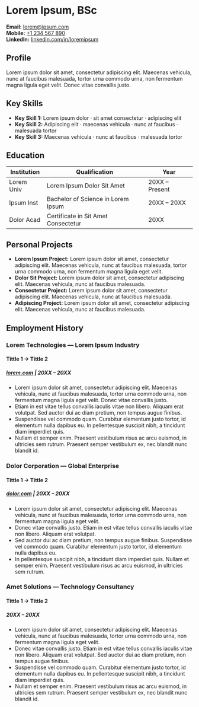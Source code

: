 # Lorem Ipsum, BSc

**Email:** [lorem@ipsum.com](mailto:lorem@ipsum.com)  
**Mobile:** [+1 234 567 890](tel:+12345678900)  
**LinkedIn:** [linkedin.com/in/loremipsum](https://www.linkedin.com/in/loremipsum/)


## Profile

Lorem ipsum dolor sit amet, consectetur adipiscing elit. Maecenas vehicula, nunc at faucibus malesuada, tortor urna commodo urna, non fermentum magna ligula eget velit. Donec vitae convallis justo.

## Key Skills

- **Key Skill 1:** Lorem ipsum dolor · sit amet consectetur · adipiscing elit
- **Key Skill 2:** Adipiscing elit · maecenas vehicula · nunc at faucibus · malesuada tortor
- **Key Skill 3:** Maecenas vehicula · nunc at faucibus · malesuada tortor

## Education

| Institution | Qualification                                    | Year          |
|-------------|--------------------------------------------------|---------------|
| Lorem Univ  | Lorem Ipsum Dolor Sit Amet                       | 20XX – Present|
| Ipsum Inst  | Bachelor of Science in Lorem Ipsum               | 20XX – 20XX   |
| Dolor Acad  | Certificate in Sit Amet Consectetur              | 20XX          |

## Personal Projects

- **Lorem Ipsum Project:** Lorem ipsum dolor sit amet, consectetur adipiscing elit. Maecenas vehicula, nunc at faucibus malesuada, tortor urna commodo urna, non fermentum magna ligula eget velit.
- **Dolor Sit Project:** Lorem ipsum dolor sit amet, consectetur adipiscing elit. Maecenas vehicula, nunc at faucibus malesuada.
- **Consectetur Project:** Lorem ipsum dolor sit amet, consectetur adipiscing elit. Maecenas vehicula, nunc at faucibus malesuada.
- **Adipiscing Project:** Lorem ipsum dolor sit amet, consectetur adipiscing elit. Maecenas vehicula, nunc at faucibus malesuada.

## Employment History

### Lorem Technologies — Lorem Ipsum Industry
#### Tittle 1 → Tittle 2
##### [lorem.com](https://lorem.com) | 20XX – 20XX

* Lorem ipsum dolor sit amet, consectetur adipiscing elit. Maecenas vehicula, nunc at faucibus malesuada, tortor urna commodo urna, non fermentum magna ligula eget velit. Donec vitae convallis justo. 
* Etiam in est vitae tellus convallis iaculis vitae non libero. Aliquam erat volutpat. Sed auctor dui ac diam pretium, non tempus augue finibus.
* Suspendisse vel commodo quam. Curabitur elementum justo tortor, id elementum nulla dapibus eu. In pellentesque suscipit nibh, a tincidunt diam imperdiet quis.
* Nullam et semper enim. Praesent vestibulum risus ac arcu euismod, in ultricies sem rutrum. Praesent semper vestibulum ex, nec blandit nunc blandit id.


### Dolor Corporation — Global Enterprise
#### Tittle 1 → Tittle 2
##### [dolor.com](https://dolor.com) | 20XX – 20XX

* Lorem ipsum dolor sit amet, consectetur adipiscing elit. Maecenas vehicula, nunc at faucibus malesuada, tortor urna commodo urna, non fermentum magna ligula eget velit.
* Donec vitae convallis justo. Etiam in est vitae tellus convallis iaculis vitae non libero. Aliquam erat volutpat.
* Sed auctor dui ac diam pretium, non tempus augue finibus. Suspendisse vel commodo quam. Curabitur elementum justo tortor, id elementum nulla dapibus eu.
* In pellentesque suscipit nibh, a tincidunt diam imperdiet quis. Nullam et semper enim. Praesent vestibulum risus ac arcu euismod, in ultricies sem rutrum.


### Amet Solutions — Technology Consultancy
#### Tittle 1 → Tittle 2
##### 20XX – 20XX

* Lorem ipsum dolor sit amet, consectetur adipiscing elit. Maecenas vehicula, nunc at faucibus malesuada, tortor urna commodo urna, non fermentum magna ligula eget velit. 
* Donec vitae convallis justo. Etiam in est vitae tellus convallis iaculis vitae non libero. Aliquam erat volutpat. Sed auctor dui ac diam pretium, non tempus augue finibus.
* Suspendisse vel commodo quam. Curabitur elementum justo tortor, id elementum nulla dapibus eu. In pellentesque suscipit nibh, a tincidunt diam imperdiet quis.
* Nullam et semper enim. Praesent vestibulum risus ac arcu euismod, in ultricies sem rutrum. Praesent semper vestibulum ex, nec blandit nunc blandit id.